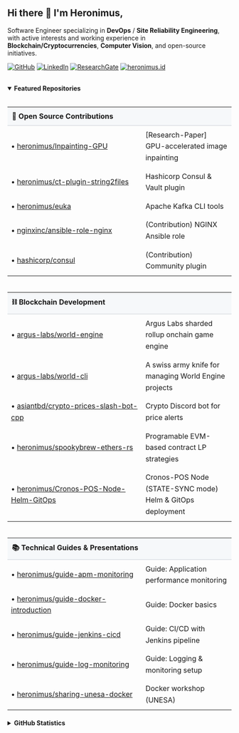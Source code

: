## Hi there 👋 I'm Heronimus,

Software Engineer specializing in **DevOps** / **Site Reliability Engineering**, with active interests and working experience in **Blockchain/Cryptocurrencies**, **Computer Vision**, and open-source initiatives.

<!-- profile badges -->
<p align="left">
    <a href="https://github.com/heronimus" target="_blank"><img alt="GitHub" src="https://img.shields.io/badge/-@heronimus-181717?style=flat-square&logo=GitHub&logoColor=white"></a>
    <a href="https://www.linkedin.com/in/heronimustra/" target="_blank"><img alt="LinkedIn" src="https://img.shields.io/badge/-LinkedIn-0077B5?style=flat-square&logo=Linkedin&logoColor=white"></a>
    <a href="https://www.researchgate.net/profile/Heronimus_Tresy_Renata_Adie" target="_blank"><img alt="ResearchGate" src="https://img.shields.io/badge/-ResearchGate-00CCBB?style=flat-square&logo=ResearchGate&logoColor=white"></a>
    <a href="https://heronimus.id" target="_blank"><img alt="heronimus.id" src="https://img.shields.io/website?down_color=blue&down_message=about.me%2Fheronimus&label=web&up_color=blue&up_message=heronimus.id&url=https%3A%2F%2Fheronimus.id"></a>
    <br><br>
</p>

<!-- highlight repository -->
<details open="open" >
<summary><b> Featured Repositories </b></summary>
<br>
<table align="left" width="800px" style="margin-bottom: 20px; border-collapse: collapse;">
  <tbody>
    <tr>
      <th align="left" style="padding: 10px; background-color: #f6f8fa; border-bottom: 2px solid #e1e4e8;" colspan="2">🔧 Open Source Contributions</th>
    </tr>
    <tr>
      <td style="padding: 8px; line-height: 1.6; width: 60%;">
          • <a href="https://github.com/heronimus/Inpainting-GPU">heronimus/Inpainting-GPU</a>
      </td>
      <td style="padding: 8px; line-height: 1.6; width: 40%;">
          [Research-Paper] GPU-accelerated image inpainting
      </td>
    </tr>
    <tr>
      <td style="padding: 8px; line-height: 1.6;">
          • <a href="https://github.com/heronimus/ct-plugin-string2files">heronimus/ct-plugin-string2files</a>
      </td>
      <td style="padding: 8px; line-height: 1.6;">
          Hashicorp Consul & Vault plugin
      </td>
    </tr>
    <tr>
      <td style="padding: 8px; line-height: 1.6;">
          • <a href="https://github.com/heronimus/euka">heronimus/euka</a>
      </td>
      <td style="padding: 8px; line-height: 1.6;">
          Apache Kafka CLI tools
      </td>
    </tr>
    <tr>
      <td style="padding: 8px; line-height: 1.6;">
          • <a href="https://github.com/nginxinc/ansible-role-nginx/pull/264">nginxinc/ansible-role-nginx</a>
      </td>
      <td style="padding: 8px; line-height: 1.6;">
          (Contribution) NGINX Ansible role
      </td>
    </tr>
    <tr>
      <td style="padding: 8px; line-height: 1.6;">
          • <a href="https://github.com/hashicorp/consul/commit/d866e51bd416f3ac6829f81575bda8b0f40f1ae2">hashicorp/consul</a>
      </td>
      <td style="padding: 8px; line-height: 1.6;">
          (Contribution) Community plugin
      </td>
    </tr>
  </tbody>
</table>
<table align="left" width="800px" style="margin-bottom: 20px; border-collapse: collapse;">
  <tbody>
    <tr>
      <th align="left" style="padding: 10px; background-color: #f6f8fa; border-bottom: 2px solid #e1e4e8;" colspan="2">⛓️ Blockchain Development</th>
    </tr>
    <tr>
      <td style="padding: 8px; line-height: 1.6; width: 60%;">
          • <a href="https://github.com/argus-Labs/world-engine/">argus-labs/world-engine</a>
      </td>
      <td style="padding: 8px; line-height: 1.6; width: 40%;">
          Argus Labs sharded rollup onchain game engine
      </td>
    </tr>
    <tr>
      <td style="padding: 8px; line-height: 1.6;">
          • <a href="https://github.com/argus-Labs/world-cli/">argus-labs/world-cli</a>
      </td>
      <td style="padding: 8px; line-height: 1.6;">
          A swiss army knife for managing World Engine projects
      </td>
    </tr>
    <tr>
      <td style="padding: 8px; line-height: 1.6;">
          • <a href="https://github.com/asiantbd/crypto-prices-slash-bot-cpp">asiantbd/crypto-prices-slash-bot-cpp</a>
      </td>
      <td style="padding: 8px; line-height: 1.6;">
          Crypto Discord bot for price alerts
      </td>
    </tr>
    <tr>
      <td style="padding: 8px; line-height: 1.6;">
          • <a href="https://github.com/heronimus/spookybrew-ethers-rs">heronimus/spookybrew-ethers-rs</a>
      </td>
      <td style="padding: 8px; line-height: 1.6;">
          Programable EVM-based contract LP strategies
      </td>
    </tr>
    <tr>
      <td style="padding: 8px; line-height: 1.6;">
          • <a href="https://github.com/heronimus/Cronos-POS-Node-Helm-GitOps">heronimus/Cronos-POS-Node-Helm-GitOps</a>
      </td>
      <td style="padding: 8px; line-height: 1.6;">
          Cronos-POS Node (STATE-SYNC mode) Helm & GitOps deployment
      </td>
    </tr>
  </tbody>
</table>
<table align="left" width="800px" style="margin-bottom: 20px; border-collapse: collapse;">
  <tbody>
    <tr>
      <th align="left" style="padding: 10px; background-color: #f6f8fa; border-bottom: 2px solid #e1e4e8;" colspan="2">📚 Technical Guides & Presentations</th>
    </tr>
    <tr>
      <td style="padding: 8px; line-height: 1.6; width: 60%;">
          • <a href="https://github.com/heronimus/guide-apm-monitoring">heronimus/guide-apm-monitoring</a>
      </td>
      <td style="padding: 8px; line-height: 1.6; width: 40%;">
          Guide: Application performance monitoring
      </td>
    </tr>
    <tr>
      <td style="padding: 8px; line-height: 1.6;">
          • <a href="https://github.com/heronimus/guide-docker-introduction">heronimus/guide-docker-introduction</a>
      </td>
      <td style="padding: 8px; line-height: 1.6;">
          Guide: Docker basics
      </td>
    </tr>
    <tr>
      <td style="padding: 8px; line-height: 1.6;">
          • <a href="https://github.com/heronimus/guide-jenkins-cicd">heronimus/guide-jenkins-cicd</a>
      </td>
      <td style="padding: 8px; line-height: 1.6;">
          Guide: CI/CD with Jenkins pipeline
      </td>
    </tr>
    <tr>
      <td style="padding: 8px; line-height: 1.6;">
          • <a href="https://github.com/heronimus/guide-log-monitoring">heronimus/guide-log-monitoring</a>
      </td>
      <td style="padding: 8px; line-height: 1.6;">
          Guide: Logging & monitoring setup
      </td>
    </tr>
    <tr>
      <td style="padding: 8px; line-height: 1.6;">
          • <a href="https://github.com/heronimus/sharing-unesa-docker">heronimus/sharing-unesa-docker</a>
      </td>
      <td style="padding: 8px; line-height: 1.6;">
          Docker workshop (UNESA)
      </td>
    </tr>
  </tbody>
</table>
<br><br><br><br>
<br><br><br><br>
<br><br><br><br>
<br><br><br><br>
<br><br><br><br>
<br><br><br><br>
<br><br><br><br>
<br><br><br>
</details>

<details>
<summary><b> GitHub Statistics </b></summary>
<br>
<p align="left">
    <img alt = "GitHub Stats" src="https://github-readme-stats.vercel.app/api?username=heronimus&show_icons=true&hide=issues&icon_color=000000&hide_border=true&title_color=5391FE&text_color=555">
    <br>
    <img alt = "Profile Views" src="https://badges.pufler.dev/visits/heronimus/heronimus?color=blue">
</p>
</details>
